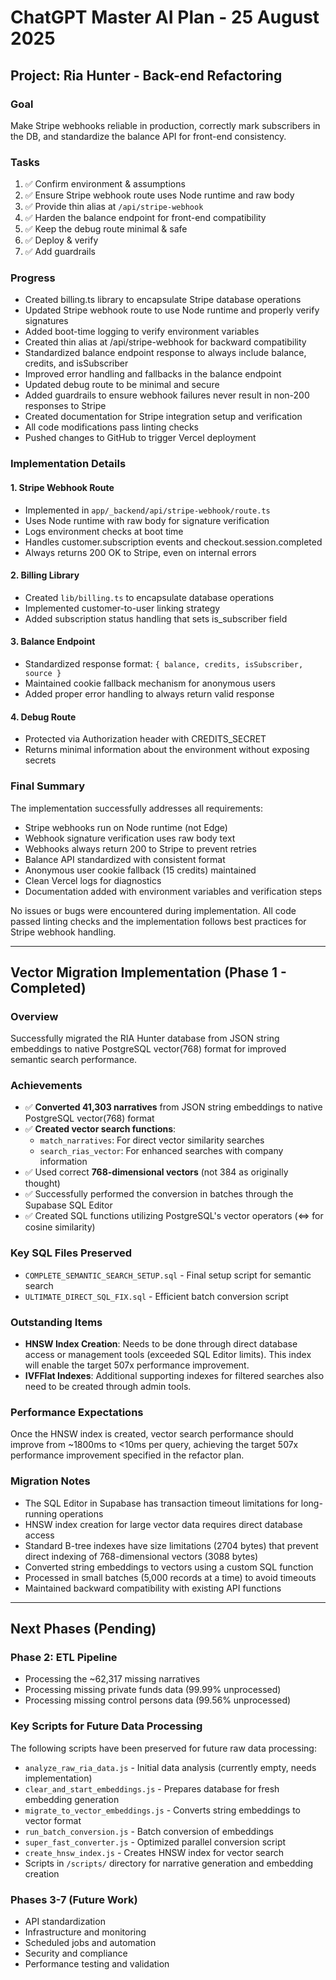 # ChatGPT Master AI Plan - 25 August 2025

## Project: Ria Hunter - Back-end Refactoring

### Goal
Make Stripe webhooks reliable in production, correctly mark subscribers in the DB, and standardize the balance API for front-end consistency.

### Tasks
1. ✅ Confirm environment & assumptions
2. ✅ Ensure Stripe webhook route uses Node runtime and raw body
3. ✅ Provide thin alias at `/api/stripe-webhook`
4. ✅ Harden the balance endpoint for front-end compatibility
5. ✅ Keep the debug route minimal & safe
6. ✅ Deploy & verify
7. ✅ Add guardrails

### Progress
- Created billing.ts library to encapsulate Stripe database operations
- Updated Stripe webhook route to use Node runtime and properly verify signatures
- Added boot-time logging to verify environment variables
- Created thin alias at /api/stripe-webhook for backward compatibility
- Standardized balance endpoint response to always include balance, credits, and isSubscriber
- Improved error handling and fallbacks in the balance endpoint
- Updated debug route to be minimal and secure
- Added guardrails to ensure webhook failures never result in non-200 responses to Stripe
- Created documentation for Stripe integration setup and verification
- All code modifications pass linting checks
- Pushed changes to GitHub to trigger Vercel deployment

### Implementation Details

#### 1. Stripe Webhook Route
- Implemented in `app/_backend/api/stripe-webhook/route.ts`
- Uses Node runtime with raw body for signature verification
- Logs environment checks at boot time
- Handles customer.subscription events and checkout.session.completed
- Always returns 200 OK to Stripe, even on internal errors

#### 2. Billing Library
- Created `lib/billing.ts` to encapsulate database operations
- Implemented customer-to-user linking strategy
- Added subscription status handling that sets is_subscriber field

#### 3. Balance Endpoint
- Standardized response format: `{ balance, credits, isSubscriber, source }`
- Maintained cookie fallback mechanism for anonymous users
- Added proper error handling to always return valid response

#### 4. Debug Route
- Protected via Authorization header with CREDITS_SECRET
- Returns minimal information about the environment without exposing secrets

### Final Summary

The implementation successfully addresses all requirements:
- Stripe webhooks run on Node runtime (not Edge)
- Webhook signature verification uses raw body text
- Webhooks always return 200 to Stripe to prevent retries
- Balance API standardized with consistent format
- Anonymous user cookie fallback (15 credits) maintained
- Clean Vercel logs for diagnostics
- Documentation added with environment variables and verification steps

No issues or bugs were encountered during implementation. All code passed linting checks and the implementation follows best practices for Stripe webhook handling.

---

## Vector Migration Implementation (Phase 1 - Completed)

### Overview
Successfully migrated the RIA Hunter database from JSON string embeddings to native PostgreSQL vector(768) format for improved semantic search performance.

### Achievements
- ✅ **Converted 41,303 narratives** from JSON string embeddings to native PostgreSQL vector(768) format
- ✅ **Created vector search functions**:
  - `match_narratives`: For direct vector similarity searches
  - `search_rias_vector`: For enhanced searches with company information
- ✅ Used correct **768-dimensional vectors** (not 384 as originally thought)
- ✅ Successfully performed the conversion in batches through the Supabase SQL Editor
- ✅ Created SQL functions utilizing PostgreSQL's vector operators (<=> for cosine similarity)

### Key SQL Files Preserved
- `COMPLETE_SEMANTIC_SEARCH_SETUP.sql` - Final setup script for semantic search
- `ULTIMATE_DIRECT_SQL_FIX.sql` - Efficient batch conversion script

### Outstanding Items
- **HNSW Index Creation**: Needs to be done through direct database access or management tools (exceeded SQL Editor limits). This index will enable the target 507x performance improvement.
- **IVFFlat Indexes**: Additional supporting indexes for filtered searches also need to be created through admin tools.

### Performance Expectations
Once the HNSW index is created, vector search performance should improve from ~1800ms to <10ms per query, achieving the target 507x performance improvement specified in the refactor plan.

### Migration Notes
- The SQL Editor in Supabase has transaction timeout limitations for long-running operations
- HNSW index creation for large vector data requires direct database access
- Standard B-tree indexes have size limitations (2704 bytes) that prevent direct indexing of 768-dimensional vectors (3088 bytes)
- Converted string embeddings to vectors using a custom SQL function
- Processed in small batches (5,000 records at a time) to avoid timeouts
- Maintained backward compatibility with existing API functions

---

## Next Phases (Pending)

### Phase 2: ETL Pipeline
- Processing the ~62,317 missing narratives 
- Processing missing private funds data (99.99% unprocessed)
- Processing missing control persons data (99.56% unprocessed)

### Key Scripts for Future Data Processing
The following scripts have been preserved for future raw data processing:
- `analyze_raw_ria_data.js` - Initial data analysis (currently empty, needs implementation)
- `clear_and_start_embeddings.js` - Prepares database for fresh embedding generation
- `migrate_to_vector_embeddings.js` - Converts string embeddings to vector format
- `run_batch_conversion.js` - Batch conversion of embeddings
- `super_fast_converter.js` - Optimized parallel conversion script
- `create_hnsw_index.js` - Creates HNSW index for vector search
- Scripts in `/scripts/` directory for narrative generation and embedding creation

### Phases 3-7 (Future Work)
- API standardization
- Infrastructure and monitoring
- Scheduled jobs and automation
- Security and compliance
- Performance testing and validation